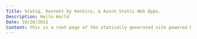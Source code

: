 ```yaml
---
Title: Statiq, Kontent by Kentico, & Azure Static Web Apps.
Description: Hello World
Date: 10/28/2021
Content: this is a root page of the statically generated site powered by Statiq. This page is rendered by Razor view template. Statiq Web is a powerful static website generation toolkit suitable for most use cases. It's built on top of Statiq Framework, so you can always extend or customize it beyond those base capabilities as well. This is an example of how to render one single page.
---
```

